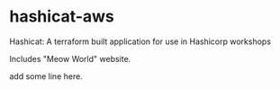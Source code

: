 # hashicat-aws
Hashicat: A terraform built application for use in Hashicorp workshops

Includes "Meow World" website.

add some line here.

